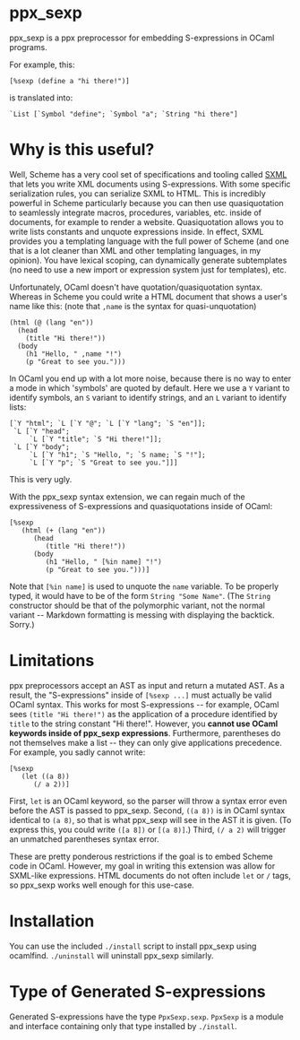 # ppx_sexp

ppx_sexp is a ppx preprocessor for embedding S-expressions in OCaml programs.

For example, this:

    [%sexp (define a "hi there!")]

is translated into:

    `List [`Symbol "define"; `Symbol "a"; `String "hi there"]

# Why is this useful?

Well, Scheme has a very cool set of specifications and tooling called [SXML](https://en.wikipedia.org/wiki/SXML) that lets you write XML documents using S-expressions.
With some specific serialization rules, you can serialize SXML to HTML.
This is incredibly powerful in Scheme particularly because you can then use quasiquotation to seamlessly integrate macros, procedures, variables, etc. inside of documents, for example to render a website.
Quasiquotation allows you to write lists constants and unquote expressions inside.
In effect, SXML provides you a templating language with the full power of Scheme (and one that is a lot cleaner than XML and other templating languages, in my opinion).
You have lexical scoping, can dynamically generate subtemplates (no need to use a new import or expression system just for templates), etc.

Unfortunately, OCaml doesn't have quotation/quasiquotation syntax.
Whereas in Scheme you could write a HTML document that shows a user's name like this: (note that `,name` is the syntax for quasi-unquotation)

    (html (@ (lang "en"))
      (head
        (title "Hi there!"))
      (body
        (h1 "Hello, " ,name "!")
        (p "Great to see you.")))

In OCaml you end up with a lot more noise, because there is no way to enter a mode in which 'symbols' are quoted by default.
Here we use a `Y` variant to identify symbols, an `S` variant to identify strings, and an `L` variant to identify lists:

    [`Y "html"; `L [`Y "@"; `L [`Y "lang"; `S "en"]];
     `L [`Y "head";
         `L [`Y "title"; `S "Hi there!"]];
     `L [`Y "body";
         `L [`Y "h1"; `S "Hello, "; `S name; `S "!"];
         `L [`Y "p"; `S "Great to see you."]]]
        
This is very ugly.

With the ppx_sexp syntax extension, we can regain much of the expressiveness of S-expressions and quasiquotations inside of OCaml:

    [%sexp
       (html (+ (lang "en"))
          (head
             (title "Hi there!"))
          (body
             (h1 "Hello, " [%in name] "!")
             (p "Great to see you.")))]

Note that `[%in name]` is used to unquote the `name` variable.
To be properly typed, it would have to be of the form `String "Some Name"`.
(The `String` constructor should be that of the polymorphic variant, not the normal variant -- Markdown formatting is messing with displaying the backtick. Sorry.)

# Limitations

ppx preprocessors accept an AST as input and return a mutated AST.
As a result, the "S-expressions" inside of `[%sexp ...]` must actually be valid OCaml syntax.
This works for most S-expressions -- for example, OCaml sees `(title "Hi there!")` as the application of a procedure identified by `title` to the string constant "Hi there!".
However, you **cannot use OCaml keywords inside of ppx_sexp expressions**.
Furthermore, parentheses do not themselves make a list -- they can only give applications precedence.
For example, you sadly cannot write:

    [%sexp
       (let ((a 8))
          (/ a 2))]

First, `let` is an OCaml keyword, so the parser will throw a syntax error even before the AST is passed to ppx_sexp.
Second, `((a 8))` is in OCaml syntax identical to `(a 8)`, so that is what ppx_sexp will see in the AST it is given.
(To express this, you could write `([a 8])` or `[(a 8)]`.)
Third, `(/ a 2)` will trigger an unmatched parentheses syntax error.

These are pretty ponderous restrictions if the goal is to embed Scheme code in OCaml.
However, my goal in writing this extension was allow for SXML-like expressions.
HTML documents do not often include `let` or `/` tags, so ppx_sexp works well enough for this use-case.

# Installation

You can use the included `./install` script to install ppx_sexp using ocamlfind.
`./uninstall` will uninstall ppx_sexp similarly.

# Type of Generated S-expressions

Generated S-expressions have the type `PpxSexp.sexp`.
`PpxSexp` is a module and interface containing only that type installed by `./install`.

